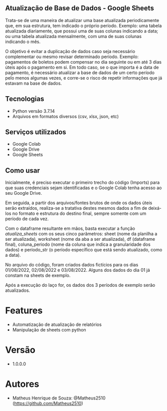 ## Atualização de Base de Dados - Google Sheets

Trata-se de uma maneira de atualizar uma base atualizada periodicamente que, em sua estrutura, tem indicado o próprio período. Exemplo: uma tabela atualizada diariamente, que possui uma de suas colunas indicando a data; ou uma tabela atualizada mensalmente, com uma de suas colunas indicando o mês.

O objetivo é evitar a duplicação de dados caso seja necessário complementar ou mesmo revisar determinado período. Exemplo: pagamentos de boletos podem compensar no dia seguinte ou em até 3 dias úteis após o pagamento em si. Em todo caso, se o que importa é a data de pagamento, é necessário atualizar a base de dados de um certo período pelo menos algumas vezes, e corre-se o risco de repetir informações que já estavam na base de dados.

## Tecnologias

* Python versão 3.7.14
* Arquivos em formatos diversos (csv, xlsx, json, etc)

## Serviços utilizados

* Google Colab
* Google Drive
* Google Sheets

## Como usar

Inicialmente, é preciso executar o primeiro trecho do código (Imports) para que suas credenciais sejam identificadas e o Google Colab tenha acesso ao seu Google Drive.

Em seguida, a partir dos arquivos/fontes brutos de onde os dados úteis serão extraídos, realiza-se a tratativa destes mesmos dados a fim de deixá-los no formato e estrutura do destino final, sempre somente com um período de cada vez.

Com o dataframe resultante em mãos, basta executar a função *atualiza_sheets* com os seus cinco parâmetros: sheet (nome da planilha a ser atualizada), worksheet (nome da aba a ser atualizada), df (dataframe final), coluna_periodo (nome da coluna que indica a granularidade dos dados) e período_str (o período específico que está sendo atualizado, como a data).

No arquivo do código, foram criados dados fictícios para os dias 01/08/2022, 02/08/2022 e 03/08/2022. Alguns dos dados do dia 01 já constam na sheets de exemplo.

Após a execução do laço for, os dados dos 3 períodos de exemplo serão atualizados.

# Features

* Automatização de atualização de relatórios
* Manipulação de sheets com python

# Versão

* 1.0.0.0

# Autores

* Matheus Henrique de Souza: @Matheus2510 (https://github.com/Matheus2510)
